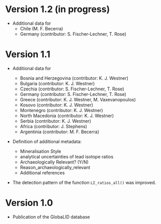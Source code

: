 # Version 1.2 (in progress)

* Additional data for
  + Chile (M. F. Becerra)
  + Germany (contributor: S. Fischer-Lechner, T. Rose)

# Version 1.1

* Additional data for
  + Bosnia and Herzegovina (contributor: K. J. Westner)
  + Bulgaria (contributor: K. J. Westner)
  + Czechia (contributor: S. Fischer-Lechner, T. Rose)
  + Germany (contributor: S. Fischer-Lechner, T. Rose)
  + Greece (contributor: K. J. Westner, M. Vaxevanopoulos)
  + Kosovo (contributor: K. J. Westner)
  + Montenegro (contributor: K. J. Westner)
  + North Macedonia (contributor: K. J. Westner)
  + Serbia (contributor: K. J. Westner)
  + Africa (contributor: J. Stephens)
  + Argentinia (contributor: M. F. Becerra)

* Definition of additional metadata: 
  + Mineralisation Style
  + analytical uncertainties of lead isotope ratios
  + Archaeologically Relevant? (Y/N)
  + Reason_archaeologically_relevant
  + Additional references

* The detection pattern of the function `LI_ratios_all()` was improved. 

# Version 1.0 

* Publication of the GlobaLID database
